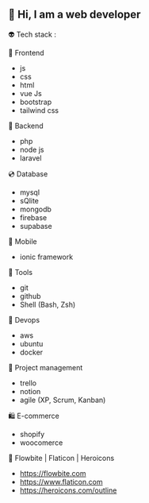 ## 👋 Hi, I am a web developer 

👽 Tech stack : 

  💅 Frontend
  - js
  - css
  - html
  - vue Js
  - bootstrap
  - tailwind css
  
  🧰 Backend
  - php
  - node js
  - laravel
    
  💿 Database
  - mysql
  - sQlite
  - mongodb
  - firebase
  - supabase
    
  📱 Mobile
  - ionic framework

  🧠 Tools
  - git
  - github
  - Shell (Bash, Zsh)

  📡 Devops
  - aws
  - ubuntu
  - docker

  🚧 Project management 
  - trello
  - notion
  - agile (XP, Scrum, Kanban)

  🛍 E-commerce
  - shopify
  - woocomerce

  🦄 Flowbite | Flaticon | Heroicons
  - https://flowbite.com
  - https://www.flaticon.com
  - https://heroicons.com/outline
    

